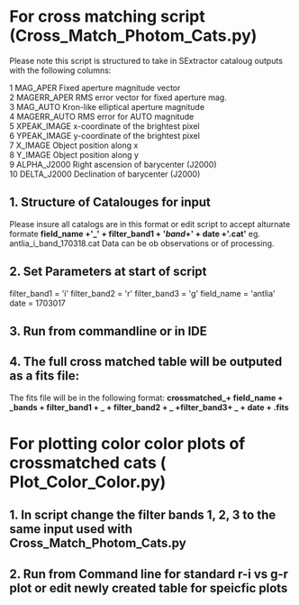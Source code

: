 # For cross matching script (Cross_Match_Photom_Cats.py) 

Please note this script is structured to take in SExtractor cataloug outputs with the following columns: 
 
  1 MAG_APER		   Fixed aperture magnitude vector	     
  2 MAGERR_APER 	   RMS error vector for fixed aperture mag.  
  3 MAG_AUTO		   Kron-like elliptical aperture magnitude   
  4 MAGERR_AUTO 	   RMS error for AUTO magnitude 	     
  5 XPEAK_IMAGE 	   x-coordinate of the brightest pixel       
  6 YPEAK_IMAGE 	   y-coordinate of the brightest pixel       
  7 X_IMAGE		   Object position along x		     
  8 Y_IMAGE		   Object position along y		     
  9 ALPHA_J2000 	   Right ascension of barycenter (J2000)     
 10 DELTA_J2000 	   Declination of barycenter (J2000)	     
 
## 1. Structure of Catalouges for input

Please insure all catalogs are in this format or edit script to accept alturnate formate 
**field_name +'_' + filter_band1 + '_band_+' + date +'.cat'**
eg. antlia_i_band_170318.cat 
Data can be ob observations or of processing. 

## 2. Set Parameters at start of script

filter_band1 = 'i'
filter_band2 = 'r'
filter_band3 = 'g'
field_name = 'antlia'
date =   1703017 

## 3. Run from commandline or in IDE 

## 4. The full cross matched table will be outputed as a fits file: 
The fits file will be in the following format: 
**crossmatched_+ field_name + _bands + filter_band1 + _ + filter_band2 + _ +filter_band3+ _ + date + .fits**

#  For plotting color color plots of crossmatched cats ( Plot_Color_Color.py) 

## 1. In script change the filter bands 1, 2, 3 to the same input used with Cross_Match_Photom_Cats.py

## 2. Run from Command line for standard r-i vs g-r plot or edit newly created table for speicfic plots 
